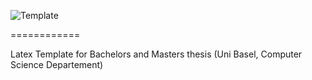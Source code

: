 ![Template][1]

============

Latex Template for Bachelors and Masters thesis (Uni Basel, Computer Science Departement)

[1]: http://ivangiangreco.ch/intern/thesis_cover.jpg
